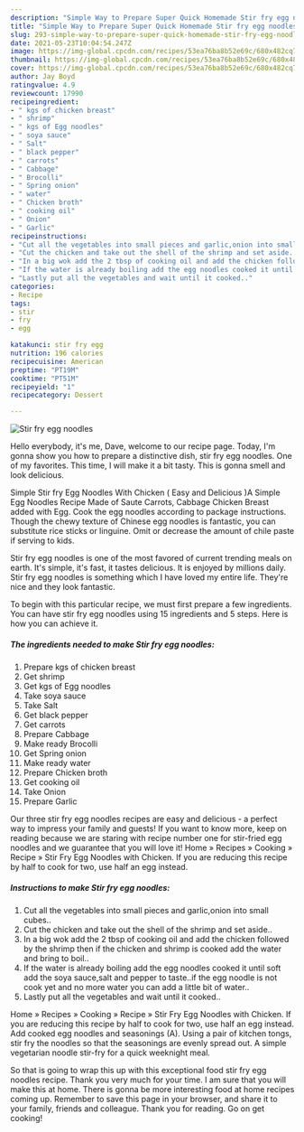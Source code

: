 ```yaml
---
description: "Simple Way to Prepare Super Quick Homemade Stir fry egg noodles"
title: "Simple Way to Prepare Super Quick Homemade Stir fry egg noodles"
slug: 293-simple-way-to-prepare-super-quick-homemade-stir-fry-egg-noodles
date: 2021-05-23T10:04:54.247Z
image: https://img-global.cpcdn.com/recipes/53ea76ba8b52e69c/680x482cq70/stir-fry-egg-noodles-recipe-main-photo.jpg
thumbnail: https://img-global.cpcdn.com/recipes/53ea76ba8b52e69c/680x482cq70/stir-fry-egg-noodles-recipe-main-photo.jpg
cover: https://img-global.cpcdn.com/recipes/53ea76ba8b52e69c/680x482cq70/stir-fry-egg-noodles-recipe-main-photo.jpg
author: Jay Boyd
ratingvalue: 4.9
reviewcount: 17990
recipeingredient:
- " kgs of chicken breast"
- " shrimp"
- " kgs of Egg noodles"
- " soya sauce"
- " Salt"
- " black pepper"
- " carrots"
- " Cabbage"
- " Brocolli"
- " Spring onion"
- " water"
- " Chicken broth"
- " cooking oil"
- " Onion"
- " Garlic"
recipeinstructions:
- "Cut all the vegetables into small pieces and garlic,onion into small cubes.."
- "Cut the chicken and take out the shell of the shrimp and set aside.."
- "In a big wok add the 2 tbsp of cooking oil and add the chicken followed by the shrimp then if the chicken and shrimp is cooked add the water and bring to boil.."
- "If the water is already boiling add the egg noodles cooked it until soft add the soya sauce,salt and pepper to taste..if the egg noodle is not cook yet and no more water you can add a little bit of water.."
- "Lastly put all the vegetables and wait until it cooked.."
categories:
- Recipe
tags:
- stir
- fry
- egg

katakunci: stir fry egg 
nutrition: 196 calories
recipecuisine: American
preptime: "PT19M"
cooktime: "PT51M"
recipeyield: "1"
recipecategory: Dessert

---
```



![Stir fry egg noodles](https://img-global.cpcdn.com/recipes/53ea76ba8b52e69c/680x482cq70/stir-fry-egg-noodles-recipe-main-photo.jpg)

Hello everybody, it's me, Dave, welcome to our recipe page. Today, I'm gonna show you how to prepare a distinctive dish, stir fry egg noodles. One of my favorites. This time, I will make it a bit tasty. This is gonna smell and look delicious.

Simple Stir fry Egg Noodles With Chicken ( Easy and Delicious )A Simple Egg Noodles Recipe Made of Saute Carrots, Cabbage Chicken Breast added with Egg. Cook the egg noodles according to package instructions. Though the chewy texture of Chinese egg noodles is fantastic, you can substitute rice sticks or linguine. Omit or decrease the amount of chile paste if serving to kids.

Stir fry egg noodles is one of the most favored of current trending meals on earth. It's simple, it's fast, it tastes delicious. It is enjoyed by millions daily. Stir fry egg noodles is something which I have loved my entire life. They're nice and they look fantastic.


To begin with this particular recipe, we must first prepare a few ingredients. You can have stir fry egg noodles using 15 ingredients and 5 steps. Here is how you can achieve it.

<!--inarticleads1-->

##### The ingredients needed to make Stir fry egg noodles:

1. Prepare  kgs of chicken breast
1. Get  shrimp
1. Get  kgs of Egg noodles
1. Take  soya sauce
1. Take  Salt
1. Get  black pepper
1. Get  carrots
1. Prepare  Cabbage
1. Make ready  Brocolli
1. Get  Spring onion
1. Make ready  water
1. Prepare  Chicken broth
1. Get  cooking oil
1. Take  Onion
1. Prepare  Garlic


Our three stir fry egg noodles recipes are easy and delicious - a perfect way to impress your family and guests! If you want to know more, keep on reading because we are staring with recipe number one for stir-fried egg noodles and we guarantee that you will love it! Home » Recipes » Cooking » Recipe » Stir Fry Egg Noodles with Chicken. If you are reducing this recipe by half to cook for two, use half an egg instead. 

<!--inarticleads2-->

##### Instructions to make Stir fry egg noodles:

1. Cut all the vegetables into small pieces and garlic,onion into small cubes..
1. Cut the chicken and take out the shell of the shrimp and set aside..
1. In a big wok add the 2 tbsp of cooking oil and add the chicken followed by the shrimp then if the chicken and shrimp is cooked add the water and bring to boil..
1. If the water is already boiling add the egg noodles cooked it until soft add the soya sauce,salt and pepper to taste..if the egg noodle is not cook yet and no more water you can add a little bit of water..
1. Lastly put all the vegetables and wait until it cooked..


Home » Recipes » Cooking » Recipe » Stir Fry Egg Noodles with Chicken. If you are reducing this recipe by half to cook for two, use half an egg instead. Add cooked egg noodles and seasonings (A). Using a pair of kitchen tongs, stir fry the noodles so that the seasonings are evenly spread out. A simple vegetarian noodle stir-fry for a quick weeknight meal. 

So that is going to wrap this up with this exceptional food stir fry egg noodles recipe. Thank you very much for your time. I am sure that you will make this at home. There is gonna be more interesting food at home recipes coming up. Remember to save this page in your browser, and share it to your family, friends and colleague. Thank you for reading. Go on get cooking!
